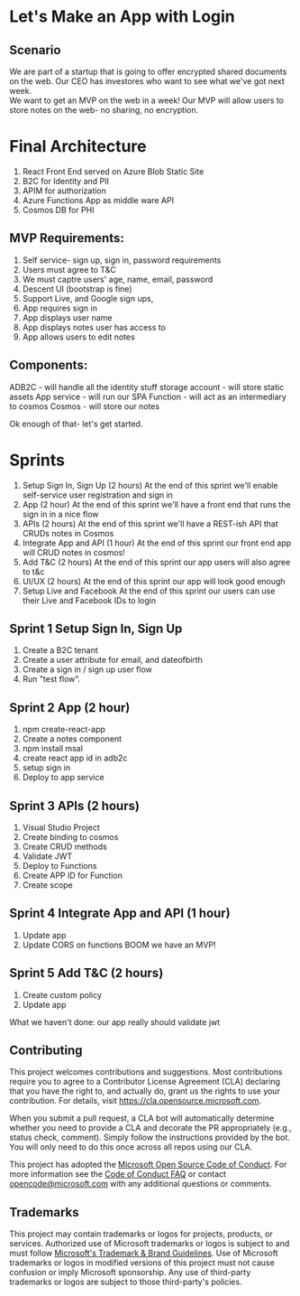 # Let's Make an App with Login

## Scenario 
We are part of a startup that is going to offer encrypted shared documents on the web.
Our CEO has investores who want to see what we've got next week.  
We want to get an MVP on the web in a week!
Our MVP will allow users to store notes on the web- no sharing, no encryption.

# Final Architecture
1. React Front End served on Azure Blob Static Site
2. B2C for Identity and PII
3. APIM for authorization
4. Azure Functions App as middle ware API
5. Cosmos DB for PHI 

## MVP Requirements:
1. Self service- sign up, sign in, password requirements    
2. Users must agree to T&C
3. We must captre users' age, name, email, password
4. Descent UI (bootstrap is fine)
5. Support Live, and Google sign ups,
6. App requires sign in
7. App displays user name
8. App displays notes user has access to
9. App allows users to edit notes


## Components:
ADB2C - will handle all the identity stuff
storage account - will store static assets
App service - will run our SPA
Function - will act as an intermediary to cosmos
Cosmos - will store our notes

Ok enough of that- let's get started.

# Sprints
1. Setup Sign In, Sign Up (2 hours)
At the end of this sprint we'll enable self-service user registration and sign in
2. App (2 hour)
At the end of this sprint we'll have a front end that runs the sign in in a nice flow
3. APIs (2 hours)
At the end of this sprint we'll have a REST-ish API that CRUDs notes in Cosmos
4. Integrate App and API (1 hour)
At the end of this sprint our front end app will CRUD notes in cosmos!
5. Add T&C (2 hours)
At the end of this sprint our app users will also agree to t&c
6. UI/UX (2 hours)
At the end of this sprint our app will look good enough
7. Setup Live and Facebook
At the end of this sprint our users can use their Live and Facebook IDs to login

## Sprint 1 Setup Sign In, Sign Up
1. Create a B2C tenant
2. Create a user attribute for email, and dateofbirth
3. Create a sign in / sign up user flow
4. Run "test flow".

## Sprint 2 App (2 hour)
1. npm create-react-app
2. Create a notes component
3. npm install msal
4. create react app id in adb2c
5. setup sign in
6. Deploy to app service

## Sprint 3 APIs (2 hours)
1. Visual Studio Project
2. Create binding to cosmos
3. Create CRUD methods
4. Validate JWT
5. Deploy to Functions
6. Create APP ID for Function
7. Create scope 

## Sprint 4 Integrate App and API (1 hour)
1. Update app
2. Update CORS on functions
BOOM we have an MVP!

## Sprint 5 Add T&C (2 hours)
1. Create custom policy
2. Update app


What we haven't done:
our app really should validate jwt
## Contributing

This project welcomes contributions and suggestions.  Most contributions require you to agree to a
Contributor License Agreement (CLA) declaring that you have the right to, and actually do, grant us
the rights to use your contribution. For details, visit https://cla.opensource.microsoft.com.

When you submit a pull request, a CLA bot will automatically determine whether you need to provide
a CLA and decorate the PR appropriately (e.g., status check, comment). Simply follow the instructions
provided by the bot. You will only need to do this once across all repos using our CLA.

This project has adopted the [Microsoft Open Source Code of Conduct](https://opensource.microsoft.com/codeofconduct/).
For more information see the [Code of Conduct FAQ](https://opensource.microsoft.com/codeofconduct/faq/) or
contact [opencode@microsoft.com](mailto:opencode@microsoft.com) with any additional questions or comments.

## Trademarks

This project may contain trademarks or logos for projects, products, or services. Authorized use of Microsoft 
trademarks or logos is subject to and must follow 
[Microsoft's Trademark & Brand Guidelines](https://www.microsoft.com/en-us/legal/intellectualproperty/trademarks/usage/general).
Use of Microsoft trademarks or logos in modified versions of this project must not cause confusion or imply Microsoft sponsorship.
Any use of third-party trademarks or logos are subject to those third-party's policies.
